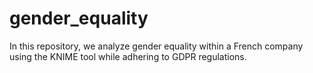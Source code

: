# gender_equality
In this repository, we analyze gender equality within a French company using the KNIME tool while adhering to GDPR regulations.
